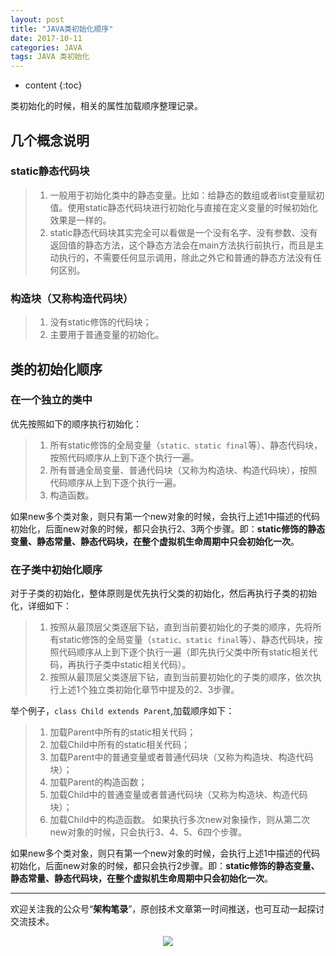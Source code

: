 ```yaml
---
layout: post
title: "JAVA类初始化顺序"
date: 2017-10-11
categories: JAVA
tags: JAVA 类初始化
---
```


* content
{:toc}

类初始化的时候，相关的属性加载顺序整理记录。




## 几个概念说明

### static静态代码块

> 1. 一般用于初始化类中的静态变量。比如：给静态的数组或者list变量赋初值。使用static静态代码块进行初始化与直接在定义变量的时候初始化效果是一样的。
> 2. static静态代码块其实完全可以看做是一个没有名字、没有参数、没有返回值的静态方法，这个静态方法会在main方法执行前执行，而且是主动执行的，不需要任何显示调用，除此之外它和普通的静态方法没有任何区别。

### 构造块（又称构造代码块）

> 1. 没有static修饰的代码块；
> 2. 主要用于普通变量的初始化。


## 类的初始化顺序

### 在一个独立的类中

优先按照如下的顺序执行初始化：
> 1. 所有static修饰的全局变量（`static、static final`等）、静态代码块，按照代码顺序从上到下逐个执行一遍。
> 2. 所有普通全局变量、普通代码块（又称为构造块、构造代码块），按照代码顺序从上到下逐个执行一遍。
> 3. 构造函数。

如果new多个类对象，则只有第一个new对象的时候，会执行上述1中描述的代码初始化，后面new对象的时候，都只会执行2、3两个步骤。即：**static修饰的静态变量、静态常量、静态代码块，在整个虚拟机生命周期中只会初始化一次**。

### 在子类中初始化顺序
对于子类的初始化，整体原则是优先执行父类的初始化，然后再执行子类的初始化，详细如下：
> 1. 按照从最顶层父类逐层下钻，直到当前要初始化的子类的顺序，先将所有static修饰的全局变量（`static、static final`等）、静态代码块，按照代码顺序从上到下逐个执行一遍（即先执行父类中所有static相关代码，再执行子类中static相关代码）。
> 2. 按照从最顶层父类逐层下钻，直到当前要初始化的子类的顺序，依次执行上述1个独立类初始化章节中提及的2、3步骤。

举个例子，`class Child extends Parent`,加载顺序如下：
> 1. 加载Parent中所有的static相关代码；
> 2. 加载Child中所有的static相关代码；
> 3. 加载Parent中的普通变量或者普通代码块（又称为构造块、构造代码块）；
> 4. 加载Parent的构造函数；
> 5. 加载Child中的普通变量或者普通代码块（又称为构造块、构造代码块）；
> 6. 加载Child中的构造函数。
如果执行多次new对象操作，则从第二次new对象的时候，只会执行3、4、5、6四个步骤。

如果new多个类对象，则只有第一个new对象的时候，会执行上述1中描述的代码初始化，后面new对象的时候，都只会执行2步骤。即：**static修饰的静态变量、静态常量、静态代码块，在整个虚拟机生命周期中只会初始化一次**。

---

欢迎关注我的公众号“**架构笔录**”，原创技术文章第一时间推送，也可互动一起探讨交流技术。

<center>

   ![](https://raw.githubusercontent.com/veezean/pic_assets/master/assets/comm_pics/contact/gongzhonghao.png)

</center>